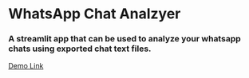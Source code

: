 # WhatsApp Chat Analzyer
### A streamlit app that can be used to analyze your whatsapp chats using exported chat text files.

[Demo Link](https://karanprasadgupta-whatsappchatanalzyer-main-lrxq8x.streamlit.app/)
